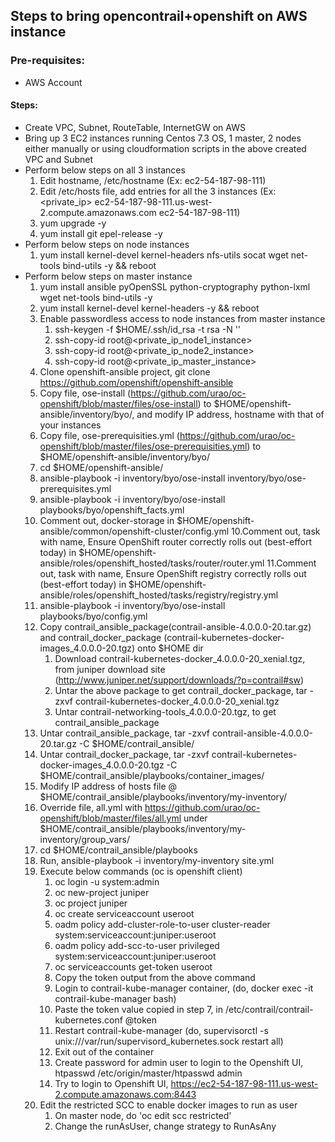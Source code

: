 ## Steps to bring opencontrail+openshift on AWS instance

### Pre-requisites:
- AWS Account

#### Steps:
- Create VPC, Subnet, RouteTable, InternetGW on AWS
- Bring up 3 EC2 instances running Centos 7.3 OS, 1 master, 2 nodes either manually or using cloudformation scripts in the above created VPC and Subnet
- Perform below steps on all 3 instances
  1. Edit hostname, /etc/hostname   (Ex: ec2-54-187-98-111)
  2. Edit /etc/hosts file, add entries for all the 3 instances  (Ex: \<private_ip\> ec2-54-187-98-111.us-west-2.compute.amazonaws.com ec2-54-187-98-111)
  3. yum upgrade -y
  4. yum install git epel-release -y
- Perform below steps on node instances
  1. yum install kernel-devel kernel-headers nfs-utils socat wget net-tools bind-utils -y && reboot
- Perform below steps on master instance
  1. yum install ansible pyOpenSSL python-cryptography python-lxml wget net-tools bind-utils -y
  2. yum install kernel-devel kernel-headers -y && reboot
  3. Enable passwordless access to node instances from master instance
     1. ssh-keygen -f $HOME/.ssh/id_rsa -t rsa -N ''
     2. ssh-copy-id root@<private_ip_node1_instance>
     3. ssh-copy-id root@<private_ip_node2_instance>
     4. ssh-copy-id root@<private_ip_master_instance>
  4. Clone openshift-ansible project, git clone https://github.com/openshift/openshift-ansible
  5. Copy file, ose-install (https://github.com/urao/oc-openshift/blob/master/files/ose-install) to $HOME/openshift-ansible/inventory/byo/, and modify IP address, hostname with that of your instances
  6. Copy file, ose-prerequisities.yml (https://github.com/urao/oc-openshift/blob/master/files/ose-prerequisities.yml) to $HOME/openshift-ansible/inventory/byo/
  7. cd $HOME/openshift-ansible/
  7. ansible-playbook -i inventory/byo/ose-install inventory/byo/ose-prerequisites.yml 
  8. ansible-playbook -i inventory/byo/ose-install playbooks/byo/openshift_facts.yml
  9. Comment out, docker-storage in $HOME/openshift-ansible/common/openshift-cluster/config.yml
  10.Comment out, task with name, Ensure OpenShift router correctly rolls out (best-effort today) in $HOME/openshift-ansible/roles/openshift_hosted/tasks/router/router.yml
  11.Comment out, task with name, Ensure OpenShift registry correctly rolls out (best-effort today) in $HOME/openshift-ansible/roles/openshift_hosted/tasks/registry/registry.yml
  12. ansible-playbook -i inventory/byo/ose-install playbooks/byo/config.yml 
  13. Copy contrail_ansible_package(contrail-ansible-4.0.0.0-20.tar.gz) and contrail_docker_package (contrail-kubernetes-docker-images_4.0.0.0-20.tgz) onto $HOME dir
      1. Download contrail-kubernetes-docker_4.0.0.0-20_xenial.tgz, from juniper download site (http://www.juniper.net/support/downloads/?p=contrail#sw)
      2. Untar the above package to get contrail_docker_package, tar -zxvf contrail-kubernetes-docker_4.0.0.0-20_xenial.tgz
      3. Untar contrail-networking-tools_4.0.0.0-20.tgz, to get contrail_ansible_package
  14. Untar contrail_ansible_package, tar -zxvf contrail-ansible-4.0.0.0-20.tar.gz -C $HOME/contrail_ansible/
  15. Untar contrail_docker_package, tar -zxvf contrail-kubernetes-docker-images_4.0.0.0-20.tgz -C $HOME/contrail_ansible/playbooks/container_images/
  16. Modify IP address of hosts file @ $HOME/contrail_ansible/playbooks/inventory/my-inventory/
  17. Override file, all.yml with https://github.com/urao/oc-openshift/blob/master/files/all.yml under $HOME/contrail_ansible/playbooks/inventory/my-inventory/group_vars/
  18. cd $HOME/contrail_ansible/playbooks
  19. Run, ansible-playbook -i inventory/my-inventory site.yml
  20. Execute below commands (oc is openshift client)
      1. oc login -u system:admin
      2. oc new-project juniper
      3. oc project juniper
      4. oc create serviceaccount useroot
      5. oadm policy add-cluster-role-to-user cluster-reader system:serviceaccount:juniper:useroot
      6. oadm policy add-scc-to-user privileged system:serviceaccount:juniper:useroot
      7. oc serviceaccounts get-token useroot 
      8. Copy the token output from the above command
      9. Login to contrail-kube-manager container, (do, docker exec -it contrail-kube-manager bash)
      10. Paste the token value copied in step 7, in /etc/contrail/contrail-kubernetes.conf @token
      11. Restart contrail-kube-manager (do, supervisorctl -s unix:///var/run/supervisord_kubernetes.sock restart all)
      12. Exit out of the container
      13. Create password for admin user to login to the Openshift UI, htpasswd /etc/origin/master/htpasswd admin
      14. Try to login to Openshift UI, https://ec2-54-187-98-111.us-west-2.compute.amazonaws.com:8443
  21. Edit the restricted SCC to enable docker images to run as user
      1. On master node, do 'oc edit scc restricted'
      2. Change the runAsUser, change strategy to RunAsAny
